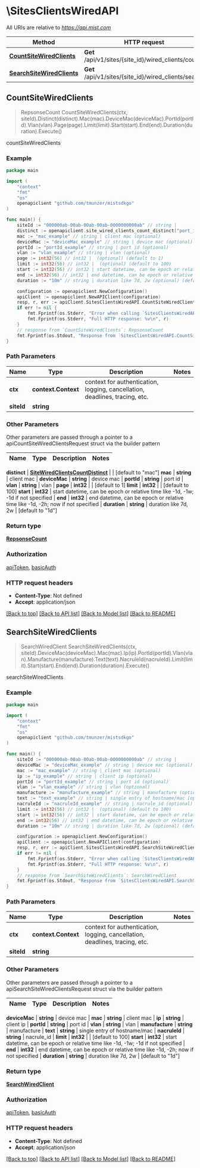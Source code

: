 # \SitesClientsWiredAPI

All URIs are relative to *https://api.mist.com*

Method | HTTP request | Description
------------- | ------------- | -------------
[**CountSiteWiredClients**](SitesClientsWiredAPI.md#CountSiteWiredClients) | **Get** /api/v1/sites/{site_id}/wired_clients/count | countSiteWiredClients
[**SearchSiteWiredClients**](SitesClientsWiredAPI.md#SearchSiteWiredClients) | **Get** /api/v1/sites/{site_id}/wired_clients/search | searchSiteWiredClients



## CountSiteWiredClients

> RepsonseCount CountSiteWiredClients(ctx, siteId).Distinct(distinct).Mac(mac).DeviceMac(deviceMac).PortId(portId).Vlan(vlan).Page(page).Limit(limit).Start(start).End(end).Duration(duration).Execute()

countSiteWiredClients



### Example

```go
package main

import (
	"context"
	"fmt"
	"os"
	openapiclient "github.com/tmunzer/mistsdkgo"
)

func main() {
	siteId := "000000ab-00ab-00ab-00ab-0000000000ab" // string | 
	distinct := openapiclient.site_wired_clients_count_distinct("port_id") // SiteWiredClientsCountDistinct |  (optional) (default to "mac")
	mac := "mac_example" // string | client mac (optional)
	deviceMac := "deviceMac_example" // string | device mac (optional)
	portId := "portId_example" // string | port id (optional)
	vlan := "vlan_example" // string | vlan (optional)
	page := int32(56) // int32 |  (optional) (default to 1)
	limit := int32(56) // int32 |  (optional) (default to 100)
	start := int32(56) // int32 | start datetime, can be epoch or relative time like -1d, -1w; -1d if not specified (optional)
	end := int32(56) // int32 | end datetime, can be epoch or relative time like -1d, -2h; now if not specified (optional)
	duration := "10m" // string | duration like 7d, 2w (optional) (default to "1d")

	configuration := openapiclient.NewConfiguration()
	apiClient := openapiclient.NewAPIClient(configuration)
	resp, r, err := apiClient.SitesClientsWiredAPI.CountSiteWiredClients(context.Background(), siteId).Distinct(distinct).Mac(mac).DeviceMac(deviceMac).PortId(portId).Vlan(vlan).Page(page).Limit(limit).Start(start).End(end).Duration(duration).Execute()
	if err != nil {
		fmt.Fprintf(os.Stderr, "Error when calling `SitesClientsWiredAPI.CountSiteWiredClients``: %v\n", err)
		fmt.Fprintf(os.Stderr, "Full HTTP response: %v\n", r)
	}
	// response from `CountSiteWiredClients`: RepsonseCount
	fmt.Fprintf(os.Stdout, "Response from `SitesClientsWiredAPI.CountSiteWiredClients`: %v\n", resp)
}
```

### Path Parameters


Name | Type | Description  | Notes
------------- | ------------- | ------------- | -------------
**ctx** | **context.Context** | context for authentication, logging, cancellation, deadlines, tracing, etc.
**siteId** | **string** |  | 

### Other Parameters

Other parameters are passed through a pointer to a apiCountSiteWiredClientsRequest struct via the builder pattern


Name | Type | Description  | Notes
------------- | ------------- | ------------- | -------------

 **distinct** | [**SiteWiredClientsCountDistinct**](SiteWiredClientsCountDistinct.md) |  | [default to &quot;mac&quot;]
 **mac** | **string** | client mac | 
 **deviceMac** | **string** | device mac | 
 **portId** | **string** | port id | 
 **vlan** | **string** | vlan | 
 **page** | **int32** |  | [default to 1]
 **limit** | **int32** |  | [default to 100]
 **start** | **int32** | start datetime, can be epoch or relative time like -1d, -1w; -1d if not specified | 
 **end** | **int32** | end datetime, can be epoch or relative time like -1d, -2h; now if not specified | 
 **duration** | **string** | duration like 7d, 2w | [default to &quot;1d&quot;]

### Return type

[**RepsonseCount**](RepsonseCount.md)

### Authorization

[apiToken](../README.md#apiToken), [basicAuth](../README.md#basicAuth)

### HTTP request headers

- **Content-Type**: Not defined
- **Accept**: application/json

[[Back to top]](#) [[Back to API list]](../README.md#documentation-for-api-endpoints)
[[Back to Model list]](../README.md#documentation-for-models)
[[Back to README]](../README.md)


## SearchSiteWiredClients

> SearchWiredClient SearchSiteWiredClients(ctx, siteId).DeviceMac(deviceMac).Mac(mac).Ip(ip).PortId(portId).Vlan(vlan).Manufacture(manufacture).Text(text).NacruleId(nacruleId).Limit(limit).Start(start).End(end).Duration(duration).Execute()

searchSiteWiredClients



### Example

```go
package main

import (
	"context"
	"fmt"
	"os"
	openapiclient "github.com/tmunzer/mistsdkgo"
)

func main() {
	siteId := "000000ab-00ab-00ab-00ab-0000000000ab" // string | 
	deviceMac := "deviceMac_example" // string | device mac (optional)
	mac := "mac_example" // string | client mac (optional)
	ip := "ip_example" // string | client ip (optional)
	portId := "portId_example" // string | port id (optional)
	vlan := "vlan_example" // string | vlan (optional)
	manufacture := "manufacture_example" // string | manufacture (optional)
	text := "text_example" // string | single entry of hostname/mac (optional)
	nacruleId := "nacruleId_example" // string | nacrule_id (optional)
	limit := int32(56) // int32 |  (optional) (default to 100)
	start := int32(56) // int32 | start datetime, can be epoch or relative time like -1d, -1w; -1d if not specified (optional)
	end := int32(56) // int32 | end datetime, can be epoch or relative time like -1d, -2h; now if not specified (optional)
	duration := "10m" // string | duration like 7d, 2w (optional) (default to "1d")

	configuration := openapiclient.NewConfiguration()
	apiClient := openapiclient.NewAPIClient(configuration)
	resp, r, err := apiClient.SitesClientsWiredAPI.SearchSiteWiredClients(context.Background(), siteId).DeviceMac(deviceMac).Mac(mac).Ip(ip).PortId(portId).Vlan(vlan).Manufacture(manufacture).Text(text).NacruleId(nacruleId).Limit(limit).Start(start).End(end).Duration(duration).Execute()
	if err != nil {
		fmt.Fprintf(os.Stderr, "Error when calling `SitesClientsWiredAPI.SearchSiteWiredClients``: %v\n", err)
		fmt.Fprintf(os.Stderr, "Full HTTP response: %v\n", r)
	}
	// response from `SearchSiteWiredClients`: SearchWiredClient
	fmt.Fprintf(os.Stdout, "Response from `SitesClientsWiredAPI.SearchSiteWiredClients`: %v\n", resp)
}
```

### Path Parameters


Name | Type | Description  | Notes
------------- | ------------- | ------------- | -------------
**ctx** | **context.Context** | context for authentication, logging, cancellation, deadlines, tracing, etc.
**siteId** | **string** |  | 

### Other Parameters

Other parameters are passed through a pointer to a apiSearchSiteWiredClientsRequest struct via the builder pattern


Name | Type | Description  | Notes
------------- | ------------- | ------------- | -------------

 **deviceMac** | **string** | device mac | 
 **mac** | **string** | client mac | 
 **ip** | **string** | client ip | 
 **portId** | **string** | port id | 
 **vlan** | **string** | vlan | 
 **manufacture** | **string** | manufacture | 
 **text** | **string** | single entry of hostname/mac | 
 **nacruleId** | **string** | nacrule_id | 
 **limit** | **int32** |  | [default to 100]
 **start** | **int32** | start datetime, can be epoch or relative time like -1d, -1w; -1d if not specified | 
 **end** | **int32** | end datetime, can be epoch or relative time like -1d, -2h; now if not specified | 
 **duration** | **string** | duration like 7d, 2w | [default to &quot;1d&quot;]

### Return type

[**SearchWiredClient**](SearchWiredClient.md)

### Authorization

[apiToken](../README.md#apiToken), [basicAuth](../README.md#basicAuth)

### HTTP request headers

- **Content-Type**: Not defined
- **Accept**: application/json

[[Back to top]](#) [[Back to API list]](../README.md#documentation-for-api-endpoints)
[[Back to Model list]](../README.md#documentation-for-models)
[[Back to README]](../README.md)

